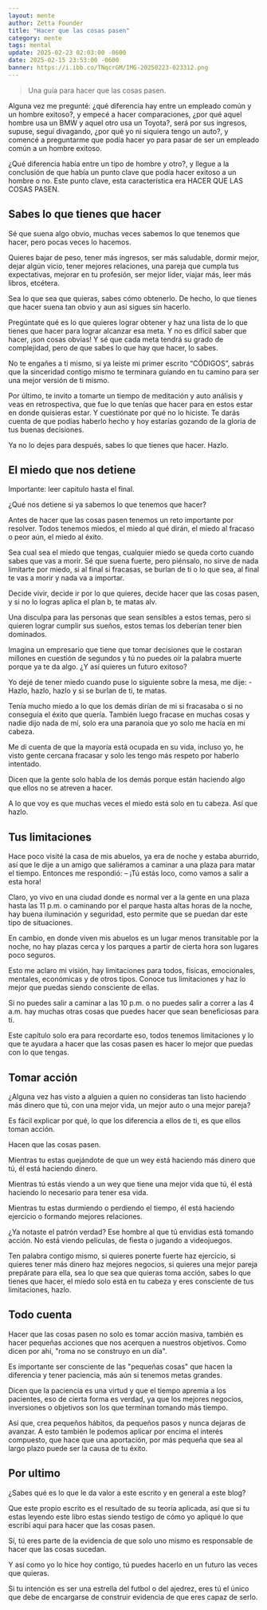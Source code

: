 ```yaml
---
layout: mente
author: Zetta Founder
title: "Hacer que las cosas pasen"
category: mente
tags: mental
update: 2025-02-23 02:03:00 -0600
date: 2025-02-15 23:53:00 -0600
banner: https://i.ibb.co/TNqcrGM/IMG-20250223-023312.png
---
```

> Una guía para hacer que las cosas pasen.

Alguna vez me pregunté: ¿qué diferencia hay entre un empleado común y un hombre exitoso?, y empecé a hacer comparaciones, ¿por qué aquel hombre usa un BMW y aquel otro usa un Toyota?, será por sus ingresos, supuse, seguí divagando, ¿por qué yo ni siquiera tengo un auto?, y comencé a preguntarme que podía hacer yo para pasar de ser un empleado común a un hombre exitoso.

¿Qué diferencia había entre un tipo de hombre y otro?, y llegue a la conclusión de que había un punto clave que podía hacer exitoso a un hombre o no. Este punto clave, esta característica era HACER QUE LAS COSAS PASEN.

## Sabes lo que tienes que hacer

Sé que suena algo obvio, muchas veces sabemos lo que tenemos que hacer, pero pocas veces lo hacemos.

Quieres bajar de peso, tener más ingresos, ser más saludable, dormir mejor, dejar algún vicio, tener mejores relaciones, una pareja que cumpla tus expectativas, mejorar en tu profesión, ser mejor líder, viajar más, leer más libros, etcétera.

Sea lo que sea que quieras, sabes cómo obtenerlo. De hecho, lo que tienes que hacer suena tan obvio y aun así sigues sin hacerlo.

Pregúntate qué es lo que quieres lograr obtener y haz una lista de lo que tienes que hacer para lograr alcanzar esa meta. Y no es difícil saber que hacer, ¡son cosas obvias! Y sé que cada meta tendrá su grado de complejidad, pero de que sabes lo que hay que hacer, lo sabes.

No te engañes a ti mismo, si ya leíste mi primer escrito “CÓDIGOS”, sabrás que la sinceridad contigo mismo te terminara guiando en tu camino para ser una mejor versión de ti mismo.

Por último, te invito a tomarte un tiempo de meditación y auto análisis y veas en retrospectiva, que fue lo que tenías que hacer para en estos estar en donde quisieras estar. Y cuestiónate por qué no lo hiciste. Te darás cuenta de que podías haberlo hecho y hoy estarías gozando de la gloria de tus buenas decisiones.

Ya no lo dejes para después, sabes lo que tienes que hacer. Hazlo.

## El miedo que nos detiene

Importante: leer capitulo hasta el final.

¿Qué nos detiene si ya sabemos lo que tenemos que hacer?

Antes de hacer que las cosas pasen tenemos un reto importante por resolver. Todos tenemos miedos, el miedo al qué dirán, el miedo al fracaso o peor aún, el miedo al éxito.

Sea cual sea el miedo que tengas, cualquier miedo se queda corto cuando sabes que vas a morir. Sé que suena fuerte, pero piénsalo, no sirve de nada limitarte por miedo, si al final si fracasas, se burlan de ti o lo que sea, al final te vas a morir y nada va a importar.

Decide vivir, decide ir por lo que quieres, decide hacer que las cosas pasen, y si no lo logras aplica el plan b, te matas alv.

Una disculpa para las personas que sean sensibles a estos temas, pero si quieren lograr cumplir sus sueños, estos temas los deberían tener bien dominados.

Imagina un empresario que tiene que tomar decisiones que le costaran millones en cuestión de segundos y tú no puedes oír la palabra muerte porque ya te da algo. ¿Y así quieres un futuro exitoso?

Yo dejé de tener miedo cuando puse lo siguiente sobre la mesa, me dije: - Hazlo, hazlo, hazlo y si se burlan de ti, te matas.

Tenía mucho miedo a lo que los demás dirían de mi si fracasaba o si no conseguía el éxito que quería. También luego fracase en muchas cosas y nadie dijo nada de mí, solo era una paranoia que yo solo me hacía en mi cabeza.

Me di cuenta de que la mayoría está ocupada en su vida, incluso yo, he visto gente cercana fracasar y solo les tengo más respeto por haberlo intentado.

Dicen que la gente solo habla de los demás porque están haciendo algo que ellos no se atreven a hacer.

A lo que voy es que muchas veces el miedo está solo en tu cabeza. Así que hazlo.

## Tus limitaciones

Hace poco visité la casa de mis abuelos, ya era de noche y estaba aburrido, así que le dije a un amigo que saliéramos a caminar a una plaza para matar el tiempo. Entonces me respondió: – ¡Tú estás loco, como vamos a salir a esta hora!

Claro, yo vivo en una ciudad donde es normal ver a la gente en una plaza hasta las 11 p.m. o caminando por el parque hasta altas horas de la noche, hay buena iluminación y seguridad, esto permite que se puedan dar este tipo de situaciones.

En cambio, en donde viven mis abuelos es un lugar menos transitable por la noche, no hay plazas cerca y los parques a partir de cierta hora son lugares poco seguros.

Esto me aclaro mi visión, hay limitaciones para todos, físicas, emocionales, mentales, económicas y de otros tipos. Conoce tus limitaciones y haz lo mejor que puedas siendo consciente de ellas.

Si no puedes salir a caminar a las 10 p.m. o no puedes salir a correr a las 4 a.m. hay muchas otras cosas que puedes hacer que sean beneficiosas para ti.

Este capítulo solo era para recordarte eso, todos tenemos limitaciones y lo que te ayudara a hacer que las cosas pasen es hacer lo mejor que puedas con lo que tengas.

## Tomar acción

¿Alguna vez has visto a alguien a quien no consideras tan listo haciendo más dinero que tú, con una mejor vida, un mejor auto o una mejor pareja?

Es fácil explicar por qué, lo que los diferencia a ellos de ti, es que ellos toman acción.

Hacen que las cosas pasen.

Mientras tu estas quejándote de que un wey está haciendo más dinero que tú, él está haciendo dinero.

Mientras tú estás viendo a un wey que tiene una mejor vida que tú, él está haciendo lo necesario para tener esa vida.

Mientras tu estas durmiendo o perdiendo el tiempo, él está haciendo ejercicio o formando mejores relaciones.

¿Ya notaste el patrón verdad? Ese hombre al que tú envidias está tomando acción. No está viendo películas, de fiesta o jugando a videojuegos.

Ten palabra contigo mismo, si quieres ponerte fuerte haz ejercicio, si quieres tener más dinero haz mejores negocios, si quieres una mejor pareja prepárate para ella, sea lo que sea que quieras toma acción, sabes lo que tienes que hacer, el miedo solo está en tu cabeza y eres consciente de tus limitaciones, hazlo.

## Todo cuenta

Hacer que las cosas pasen no solo es tomar acción masiva, también es hacer pequeñas acciones que nos acerquen a nuestros objetivos.
Como dicen por ahí, "roma no se construyo en un día".

Es importante ser consciente de las "pequeñas cosas" que hacen la diferencia y tener paciencia, más aún si tenemos metas grandes.

Dicen que la paciencia es una virtud y que el tiempo apremia a los pacientes, eso de cierta forma es verdad, ya que los mejores negocios, inversiones o objetivos son los que terminan tomando más tiempo.

Así que, crea pequeños hábitos, da pequeños pasos y nunca dejaras de avanzar. A esto también le podemos aplicar por encima el interés compuesto, que hace que una aportación, por más pequeña que sea al largo plazo puede ser la causa de tu éxito.

## Por ultimo

¿Sabes qué es lo que le da valor a este escrito y en general a este blog?

Que este propio escrito es el resultado de su teoría aplicada, así que si tu estas leyendo este libro estas siendo testigo de cómo yo apliqué lo que escribí aquí para hacer que las cosas pasen.

Sí, tú eres parte de la evidencia de que solo uno mismo es responsable de hacer que las cosas sucedan.

Y así como yo lo hice hoy contigo, tú puedes hacerlo en un futuro las veces que quieras.

Si tu intención es ser una estrella del futbol o del ajedrez, eres tú el único que debe de encargarse de construir evidencia de que eres capaz de serlo.